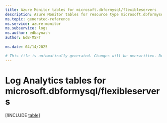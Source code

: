 ```yaml
---
title: Azure Monitor tables for microsoft.dbformysql/flexibleservers
description: Azure Monitor tables for resource type microsoft.dbformysql/flexibleservers
ms.topic: generated-reference
ms.service: azure-monitor
ms.subservice: logs
ms.author: edbaynash
author: EdB-MSFT
   
ms.date: 04/14/2025

# This file is automatically generated. Changes will be overwritten. Do not change this file directly.
---
```


# Log Analytics tables for microsoft.dbformysql/flexibleservers  

[!INCLUDE [table](~/reusable-content/ce-skilling/azure/includes/azure-monitor/reference/tables/microsoft-dbformysql_flexibleservers-include.md)]

